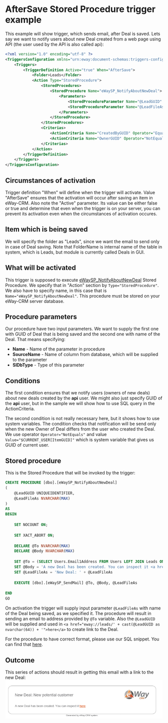 
# AfterSave Stored Procedure trigger example
This example will show trigger, which sends email, after Deal is saved. Lets say we want to notify users about new Deal created from a web page using API (the user used by the API is also called api):

```xml
<?xml version="1.0" encoding="utf-8" ?>
<TriggersConfiguration xmlns="urn:eway:document-schemas:triggers-configuration">
    <Triggers>
        <TriggerDefinition Active="true" When="AfterSave">
            <Folder>Leads</Folder>
            <Action Type="StoredProcedure">
                <StoredProcedures>
                    <StoredProcedure Name="eWaySP_NotifyAboutNewDeal">
                        <Parameters>
                            <StoredProcedureParameter Name="@LeadGUID" SourceName="ItemGUID" SqlDbType="UniqueIdentifier" />
                            <StoredProcedureParameter Name="@LeadFileAs" SourceName="FileAs" SqlDbType="NVarChar" />
                        </Parameters>
                    </StoredProcedure>
                </StoredProcedures>
                <Criterias>
                    <ActionCriteria Name="CreatedByGUID" Operator="Equals" Value="SQL#SELECT U.[ItemGUID] FROM [Users] U WHERE U.[UserName] = 'api'" />
                    <ActionCriteria Name="OwnerGUID" Operator="NotEquals" Value="$CURRENT_USER[ItemGUID]" />
                </Criterias>
            </Action>
        </TriggerDefinition>
    </Triggers>
</TriggersConfiguration>
```

## Circumstances of activation
Trigger definition "When" will define when the trigger will activate. Value "AfterSave" ensures that the activation will occur after saving an item in eWay-CRM. Also note the "Active" parameter. Its value can be either false or true and determine that  even when the trigger is on your server, you can prevent its activation even when the circumstances of activation occures.

## Item which is being saved
We will specify the folder as "Leads", since we want the email to send only in case of Deal saving. Note that FolderName is internal name of the table in system, which is Leads, but module is currently called Deals in GUI.

## What will be activated
This trigger is supposed to execute [eWaySP_NotifyAboutNewDeal](https://github.com/eway-crm/triggers/blob/master/TriggerDefinition/AfterSave/eWaySP_NotifyAboutNewDeal.sql) Stored Procedure. We specify that in "Action" section by `Type="StoredProcedure"`. We also have to specify name, in this case that is `Name="eWaySP_NotifyAboutNewDeal"`. This procedure must be stored on your eWay-CRM server database.

## Procedure parameters
Our procedure have two input parameters. We want to supply the first one with GUID of Deal that is being saved and the second one with name of the Deal. That means specifying:

* **Name** - Name of the parameter in procedure
* **SourceName** - Name of column from database, which will be supplied to the parameter
* **SlDbType** - Type of this parameter

## Conditions
The first condition ensures that we notify users (owners of new deals) about new deals created by the **api** user. We might also just specify GUID of the **api** user, but in the sample we will show how to use SQL query in the ActionCriteria.

The second condition is not really necessary here, but it shows how to use system variables. The condition checks that notification will be send only when the new Owner of Deal differs from the user who created the Deal. We use operator `Operator="NotEquals"` and value `Value="$CURRENT_USER[ItemGUID]"` which is system variable that gives us GUID of current user.

## Stored procedure
This is the Stored Procedure that will be invoked by the trigger:

```SQL
CREATE PROCEDURE [dbo].[eWaySP_NotifyAboutNewDeal]
(
	@LeadGUID UNIQUEIDENTIFIER,
	@LeadFileAs NVARCHAR(MAX)
)
AS
BEGIN

	SET NOCOUNT ON;

	SET XACT_ABORT ON;

	DECLARE @To NVARCHAR(MAX)
	DECLARE @Body NVARCHAR(MAX)

	SET @To = (SELECT Users.Email1Address FROM Users LEFT JOIN Leads ON Users.ItemGUID = Leads.OwnerGUID WHERE Leads.ItemGUID = @LeadGUID)
	SET @Body = 'A new Deal has been created. You can inspect it <a href="eway://Leads/' + CAST(@LeadGUID AS CHAR(36)) + '">here</a>.';
	SET @LeadFileAs = 'New Deal: ' + @LeadFileAs

	EXECUTE [dbo].[eWaySP_SendMail] @To, @Body, @LeadFileAs

END
GO
```

On activation the trigger will supply input parameter `@LeadFileAs` with name of the Deal being saved, as we specified it. The procedure will result in sending an email to address provided by `@To` variable. Also the `@LeadGUID` will be supplied and used in `<a href="eway://leads/' + cast(@LeadGUID as nvarchar(64)) + '">here</a>` to create link to the Deal.

For the procedure to have correct format, please use our SQL snippet. You can find that [here](https://github.com/eway-crm/Snippets).

## Outcome
This series of actions should result in getting this email with a link to the new Deal:
![email](Email.png)